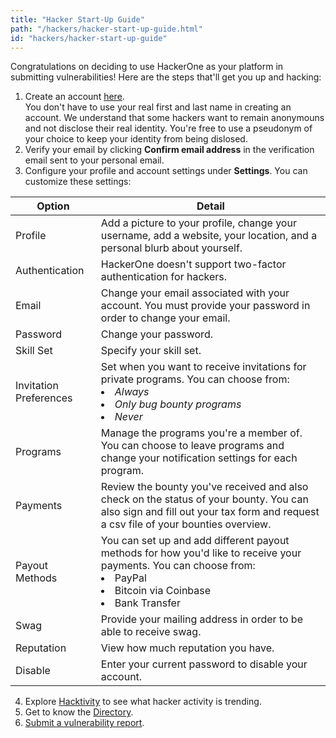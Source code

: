 ```yaml
---
title: "Hacker Start-Up Guide"
path: "/hackers/hacker-start-up-guide.html"
id: "hackers/hacker-start-up-guide"
---
```


Congratulations on deciding to use HackerOne as your platform in submitting vulnerabilities! Here are the steps that'll get you up and hacking: 

1. Create an account [here](https://hackerone.com/users/sign_up). <br>You don't have to use your real first and last name in creating an account. We understand that some hackers want to remain anonymouns and not disclose their real identity. You're free to use a pseudonym of your choice to keep your identity from being dislosed. 
2. Verify your email by clicking **Confirm email address** in the verification email sent to your personal email.  
3. Configure your profile and account settings under **Settings**. You can customize these settings:

Option | Detail
------ | -------
Profile | Add a picture to your profile, change your username, add a website, your location, and a personal blurb about yourself. 
Authentication | HackerOne doesn't support two-factor authentication for hackers. 
Email | Change your email associated with your account. You must provide your password in order to change your email. 
Password | Change your password. 
Skill Set | Specify your skill set. 
Invitation Preferences | Set when you want to receive invitations for private programs. You can choose from:<li>*Always*</li><li>*Only bug bounty programs*</li><li>*Never*</li>
Programs | Manage the programs you're a member of. You can choose to leave programs and change your notification settings for each program. 
Payments | Review the bounty you've received and also check on the status of your bounty. You can also sign and fill out your tax form and request a csv file of your bounties overview. 
Payout Methods | You can set up and add different payout methods for how you'd like to receive your payments. You can choose from: <li>PayPal</li><li>Bitcoin via Coinbase</li><li>Bank Transfer</li>
Swag | Provide your mailing address in order to be able to receive swag. 
Reputation | View how much reputation you have. 
Disable | Enter your current password to disable your account. 

4. Explore [Hacktivity](hacktivity.html) to see what hacker activity is trending. 
5. Get to know the [Directory](directory.html). 
6. [Submit a vulnerability report](submitting-reports.html). 
